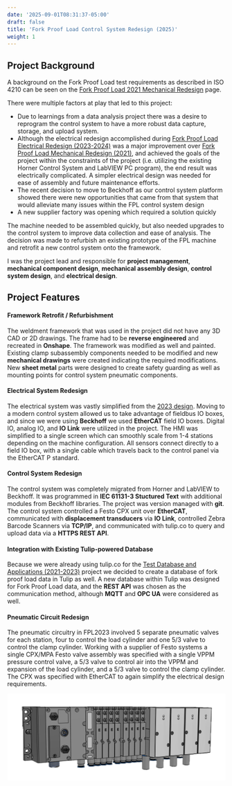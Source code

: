 ```yaml
---
date: '2025-09-01T08:31:37-05:00'
draft: false
title: 'Fork Proof Load Control System Redesign (2025)'
weight: 1
---
```


## Project Background
A background on the Fork Proof Load test requirements as described in ISO 4210 can be seen on the [Fork Proof Load 2021 Mechanical Redesign](/../portfolio/07-fpl2021/07-fpl2021) page.

There were multiple factors at play that led to this project:
* Due to learnings from a data analysis project there was a desire to reprogram the control system to have a more robust data capture, storage, and upload system. 
* Although the electrical redesign accomplished during [Fork Proof Load Electrical Redesign (2023-2024)](/../portfolio/04-fpl2023/04-fpl2023) was a major improvement over [Fork Proof Load Mechanical Redesign (2021)](/../portfolio/07-fpl2021/07-fpl2021), and achieved the goals of the project within the constraints of the project (i.e. utilizing the existing Horner Control System and LabVIEW PC program), the end result was electrically complicated. A simpler electrical design was needed for ease of assembly and future maintenance efforts. 
* The recent decision to move to Beckhoff as our control system platform showed there were new opportunities that came from that system that would alleviate many issues within the FPL control system design
* A new supplier factory was opening which required a solution quickly

The machine needed to be assembled quickly, but also needed upgrades to the control system to improve data collection and ease of analysis. The decision was made to refurbish an existing prototype of the FPL machine and retrofit a new control system onto the framework.

I was the project lead and responsible for **project management**, **mechanical component design**, **mechanical assembly design**, **control system design**, and **electrical design**. 

## Project Features

#### Framework Retrofit / Refurbishment

The weldment framework that was used in the project did not have any 3D CAD or 2D drawings. The frame had to be **reverse engineered** and recreated in **Onshape**. The framework was modified as well and painted. Existing clamp subassembly components needed to be modified and new **mechanical drawings** were created indicating the required modifications. New **sheet metal** parts were designed to create safety guarding as well as mounting points for control system pneumatic components. 

#### Electrical System Redesign

The electrical system was vastly simplified from the [2023 design](/../portfolio/04-fpl2023/04-fpl2023). Moving to a modern control system allowed us to take advantage of fieldbus IO boxes, and since we were using **Beckhoff** we used **EtherCAT** field IO boxes. Digital IO, analog IO, and **IO Link** were utilized in the project. The HMI was simplified to a single screen which can smoothly scale from 1-4 stations depending on the machine configuration. All sensors connect directly to a field IO box, with a single cable which travels back to the control panel via the EtherCAT P standard.

#### Control System Redesign
The control system was completely migrated from Horner and LabVIEW to Beckhoff. It was programmed in **IEC 61131-3 Stuctured Text** with additional modules from Beckhoff libraries. The project was version managed with **git**. The control system controlled a Festo CPX unit over **EtherCAT**, communicated with **displacement transducers** via **IO Link**, controlled Zebra Barcode Scanners via **TCP/IP**, and communicated with tulip.co to query and upload data via a **HTTPS REST API**.

#### Integration with Existing Tulip-powered Database
Because we were already using tulip.co for the [Test Database and Applications (2021-2023)](/../portfolio/08-tulip2021/08-tulip2021) project we decided to create a database of fork proof load data in Tulip as well. A new database within Tulip was designed for Fork Proof Load data, and the **REST API** was chosen as the communication method, although **MQTT** and **OPC UA** were considered as well.

#### Pneumatic Circuit Redesign
The pneumatic circuitry in FPL2023 involved 5 separate pneumatic valves for each station, four to control the load cylinder and one 5/3 valve to control the clamp cylinder. Working with a supplier of Festo systems a single CPX/MPA Festo valve assembly was specified with a single VPPM pressure control valve, a 5/3 valve to control air into the VPPM and expansion of the load cylinder, and a 5/3 valve to control the clamp cylinder. The CPX was specified with EtherCAT to again simplify the electrical design requirements. 

![Festo Valves](festo-valves.png)

